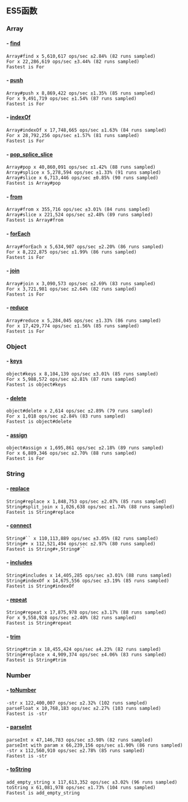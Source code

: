 ## ES5函数

### Array

#### - [find](./array/find.js)
``` shells
Array#find x 5,610,617 ops/sec ±2.84% (82 runs sampled)
For x 22,286,619 ops/sec ±3.44% (82 runs sampled)
Fastest is For
```
#### - [push](./array/push.js)
``` shell
Array#push x 8,869,422 ops/sec ±1.35% (85 runs sampled)
For x 9,491,719 ops/sec ±1.54% (87 runs sampled)
Fastest is For
```
#### - [indexOf](./array/indexOf.js)
``` shell
Array#indexOf x 17,748,665 ops/sec ±1.63% (84 runs sampled)
For x 28,792,256 ops/sec ±1.57% (81 runs sampled)
Fastest is For
```
#### - [pop_splice_slice](./array/pop_splice_slice.js)
``` shell
Array#pop x 40,860,091 ops/sec ±1.42% (88 runs sampled)
Array#splice x 5,278,594 ops/sec ±1.33% (91 runs sampled)
Array#slice x 6,713,446 ops/sec ±0.85% (90 runs sampled)
Fastest is Array#pop
```
#### - [from](./array/from.js)
``` shell
Array#from x 355,716 ops/sec ±3.01% (84 runs sampled)
Array#slice x 221,524 ops/sec ±2.48% (89 runs sampled)
Fastest is Array#from
```
#### - [forEach](./array/forEach.js)
``` shell
Array#forEach x 5,634,907 ops/sec ±2.20% (86 runs sampled)
For x 8,222,875 ops/sec ±1.99% (86 runs sampled)
Fastest is For
```
#### - [join](./array/join.js)
``` shell
Array#join x 3,090,573 ops/sec ±2.69% (83 runs sampled)
For x 3,721,981 ops/sec ±2.64% (82 runs sampled)
Fastest is For
```
#### - [reduce](./array/reduce.js)
``` shell
Array#reduce x 5,284,045 ops/sec ±1.33% (86 runs sampled)
For x 17,429,774 ops/sec ±1.56% (85 runs sampled)
Fastest is For
```

### Object

#### - [keys](./object/keys.js)
``` shell
object#keys x 8,104,139 ops/sec ±3.01% (85 runs sampled)
For x 5,988,572 ops/sec ±2.81% (87 runs sampled)
Fastest is object#keys
```
#### - [delete](./object/delete.js)
``` shell
object#delete x 2,614 ops/sec ±2.89% (79 runs sampled)
For x 1,018 ops/sec ±2.84% (83 runs sampled)
Fastest is object#delete
```
#### - [assign](./object/assign.js)
``` shell
object#assign x 1,695,861 ops/sec ±2.18% (89 runs sampled)
For x 6,889,346 ops/sec ±2.70% (88 runs sampled)
Fastest is For
```

### String

#### - [replace](./string/replace.js)
``` shell
String#replace x 1,848,753 ops/sec ±2.07% (85 runs sampled)
String#split_join x 1,026,638 ops/sec ±1.74% (88 runs sampled)
Fastest is String#replace
```
#### - [connect](./string/connect.js)
``` shell
String#`` x 110,113,889 ops/sec ±3.05% (82 runs sampled)
String#+ x 112,521,494 ops/sec ±2.97% (80 runs sampled)
Fastest is String#+,String#``
```
#### - [includes](./string/includes.js)
``` shell
String#includes x 14,405,285 ops/sec ±3.01% (88 runs sampled)
String#indexOf x 14,675,556 ops/sec ±3.19% (85 runs sampled)
Fastest is String#indexOf
```
#### - [repeat](./string/repeat.js)
``` shell
String#repeat x 17,875,978 ops/sec ±3.17% (88 runs sampled)
For x 9,558,928 ops/sec ±2.40% (82 runs sampled)
Fastest is String#repeat
```
#### - [trim](./string/trim.js)
``` shell
String#trim x 18,455,424 ops/sec ±4.23% (82 runs sampled)
String#replace x 4,909,374 ops/sec ±4.06% (83 runs sampled)
Fastest is String#trim
```

### Number
#### - [toNumber](./number/toNumber.js)
``` shell
-str x 122,400,007 ops/sec ±2.32% (102 runs sampled)
parseFloat x 10,768,183 ops/sec ±2.27% (103 runs sampled)
Fastest is -str
```
#### - [parseInt](./number/parseInt.js)
``` shell
parseInt x 47,146,783 ops/sec ±3.98% (82 runs sampled)
parseInt with param x 66,239,156 ops/sec ±1.90% (86 runs sampled)
-str x 112,560,910 ops/sec ±2.78% (85 runs sampled)
Fastest is -str
```
#### - [toString](./number/toString.js)
``` shell
add_empty_string x 117,613,352 ops/sec ±3.02% (96 runs sampled)
toString x 61,081,978 ops/sec ±1.73% (104 runs sampled)
Fastest is add_empty_string
```
